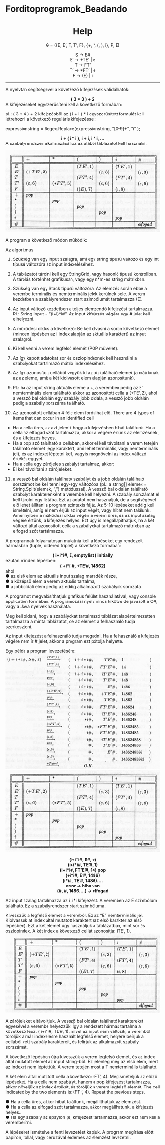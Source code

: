 # Forditoprogramok_Beadando

<div style="text-align: center">
<h1>Help</h1>

G = ({E, E’, T, T’, F}, {+, *, (, ), i}, P, E)

S -> E# <br>
E’ -> +TE’ | e <br>
T -> FT’ <br>
T’ -> *FT’ | e <br>
F -> (E) | i <br>
</div>
<hr>

A nyelvtan segítségével a következő kifejezések validálhatók:
<div style="font-weight: bold; text-align: center">
( 3 * 3 ) + 2 
</div>
A kifejezéseket egyszerűsíteni kell a következő formában:

pl.: ( 3 * 4 ) + 2 kifejezésből az ( i + i ) * i egyszerűsített formulát kell létrehozni a következő reguláris kifejezéssel:


expressionstring = Regex.Replace(expressionstring, ”[0-9]+”, ”i” );
<div style="font-weight: bold; text-align: center">
i + ( i * i ), i + i, i * i, ...
</div>
A szabályrendszer alkalmazásához az alábbi táblázatot kell használni. 

![](doc/Pic%201.jpg)

A program a következő módon működik:

Az algoritmus
1.	Szükség van egy input szalagra, ami egy string típusú változó és egy int típusú változóra az input indexeléséhez. 
2.	A táblázatot tárolni kell egy StringGrid, vagy hasonló típusú kontrollban. A tárolás történhet grafikusan, vagy egy n*m-es string mátrixban.

3.	Szükség van egy Stack típusú változóra. Az elemzés során ebbe a verembe terminális és nemterminális jelek kerülnek bele. A verem kezdetben a szabályrendszer start szimbólumát tartalmazza (E).
4.	Az input változó kezdetben a teljes elemzendő kifejezést tartalmazza. Pl.: String input = ”(i+i)*i#”. Az input kifejezés végére egy # jelet kell elhelyezni.
5.	A működési ciklus a következő: Be kell olvasni a soron következő elemet (minden lépésben az i index alapján az aktuális karaktert) az input szalagról.
6.	Ki kell venni a verem legfelső elemét (POP művelet).
7.	Az így kapott adatokat sor és oszlopindexnek kell használni a szabályokat tartalmazó mátrix indexeléséhez.
8.	Az így azonosított cellából vegyük ki az ott található elemet (a mátrixnak az az eleme, amit a két kiolvasott elem alapján azonosítunk).
9.	Pl.: ha az input string aktuális eleme a +, a veremben pedig az E’ nemterminális elem található, akkor az azonosított cella a (+TE’, 2), ahol a vessző bal oldalán egy szabály jobb oldala, a vessző jobb oldalán pedig a szabály sorszáma található.
10.	Az azonosított cellában 4 féle elem fordulhat elő.
There are 4 types of items that can occur in an identified cell.
* Ha a cella üres, az azt jelenti, hogy a kifejezésben hibát találtunk.
Ha a cella az elfogad szót tartalmazza, akkor a végére értünk az elemzésnek, és a kifejezés helyes.
* Ha a pop szó található a cellában, akkor el kell távolítani a verem tetején található elemet (egy karaktert, ami lehet terminális, vagy nemterminális jel), és az indexet léptetni kell, vagyis megnövelni az index változó értékét eggyel.
* Ha a cella egy zárójeles szabályt tartalmaz, akkor:
* El kell távolítani a zárójeleket.

11.	a vessző bal oldalán található szabályt és a jobb oldalán található sorszámot be kell tenni egy-egy változóba (pl.: a string[] elemek = String.Split(elemek, ”,”) metódussal).
A vessző bal oldalán található szabályt karakterenként a verembe kell helyezni.
A szabály sorszámát el kell tárolni egy listába. Ezt az adatot nem használjuk, de a segítségével elő lehet állítani a program szintaxis fáját.
Az 5-10 lépéseket addig kell ismételni, amíg el nem érjük az input végét, vagy hibát nem találunk.
Amennyiben a működési ciklus végén a verem üres, és az input szalag végére értünk, a kifejezés helyes.
Ezt úgy is megállapíthatjuk, ha a két változó által azonosított cella a szabályokat tartalmazó mátrixban az elfogad szót tartalmazza.

A programnak folyamatosan mutatnia kell a lépéseket egy rendezett hármasban (tuple, ordered triplet) a következő formában:

<div style="font-weight: bold; text-align: center">
( i+i*i#, E, emptylist ) initially
</div>
ezután minden lépésben:
<div style="font-weight: bold; text-align: center">
( +i*i)#, +TE’#, 14862) 
</div>
ahol<br>
●	az első elem az aktuális input szalag maradék része,<br>
●	a középső elem a verem aktuális tartalma,<br>
●	a jobboldali elem pedig az eddig alkalmazott szabályok sorozata.<br>

A programot megvalósíthatjuk grafikus felület használatával, vagy console application formában. A programozási nyelv nincs kikötve de javasolt a C#, vagy a Java nyelvek használata.

Meg kell oldani, hogy a szabályokat tartalmazó táblázat alapértelmezetten tartalmazza a minta táblázatot, de az elemeit a felhasználó tudja szerkeszteni.

Az input kifejezést a felhasználó tudja megadni. Ha a felhasználó a kifejezés végére nem ír # jelet, akkor a program ezt pótolja helyette.

Egy példa a program levezetésére:
![](doc/Pic%202.jpg)
![](doc/pic3.jpg)
<div style="font-weight: bold; text-align: center">
(i+i*i#, E#, e)<br>
(i+i*i#, TE’#, 1)<br>
(i+i*i#, FT’E’#, 14) pop<br>
(+i*i#, E’#, 1486)<br>
(i*i#, TE’#, 1486)....<br>
error -> hiba van<br>
(#, #, 1486....) -> elfogad<br>
</div>


Az input szalag tartalmazza az i+i*i kifejezést. A veremben az E szimbólum található. Ez a szabályrendszer start szimbóluma.

Kivesszük a legfelső elemet a veremből. Ez az “E” nemterminális jel. Kiolvassuk at index által mutatott karaktert (az első karakter az első lépésben). Ezt a két elemet úgy használjuk a táblázatban, mint sor és oszlopindex. A két index a következő cellát azonosítja: (TE’, 1).
![](doc/pic4.jpg)

A zárójeleket eltávolítjuk. A vessző bal oldalán található karaktereket egyesével a verembe helyezzük. Így a rendezett hármas tartalma a következő lesz:
( i+i*i#, TE’#, 1), mivel az input nem változik, a veremből töröljük a már indexelésre használt legfelső elemet, helyére beírjuk a cellából vett szabály karaktereit, és felírjuk az alkalmazott szabály sorszámát.

A következő lépésben újra kivesszük a verem legfelső elemét, és az index által mutatott elemet az input string-ből. Ez jelenleg még az első elem, mert az indexet nem léptettük. A verem tetején most a T nemterminális található.

A két elem által mutatott cella a következő: (FT’, 4). Megismételjük az előző lépéseket.
Ha a cella nem szabályt, hanem a pop kifejezést tartalmazza, akkor növeljük az index értékét, és töröljük a verem legfelső elemét.
The cell indicated by the two elements is: (FT ’, 4). Repeat the previous steps.<br>

●	Ha a cella üres, akkor hibát találtunk, megállíthatjuk az elemzést.<br>
●	Ha a cella az elfogad szót tartalmazza, akkor megállhatunk, a kifejezés helyes..<br>
●	Ha egy szabály az epsylon (e) kifejezést tartalmazza, akkor ezt nem kell a verembe írni.<br>

A lépéseket ismételve a fenti levezetést kapjuk. A program megírása előtt papíron, tollal, vagy ceruzával érdemes az elemzést levezetni.
